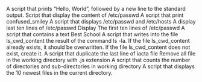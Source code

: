 A script that prints “Hello, World”, followed by a new line to the standard output.
Script that display the content of /etc/passwd
A script that print confused_smiley
A script that displays /etc/passwd and /etc/hosts
A display last ten lines of /etc/passwd
Display The first ten lines of /etc/passwd
A script that contains a text Best School
A script that writes into the file ls_cwd_content the result of the command ls -la. If the file ls_cwd_content already exists, it should be overwritten. If the file ls_cwd_content does not exist, create it.
A script that duplicate the last line of iacta file
Remove all file in the working directory with .js extension
A script that counts the number of directories and sub-directories in working directory
A script that displays the 10 newest files in the current directory.
